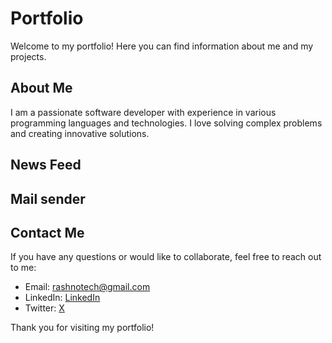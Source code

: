 # Portfolio

Welcome to my portfolio! Here you can find information about me and my projects.

## About Me

I am a passionate software developer with experience in various programming languages and technologies. I love solving complex problems and creating innovative solutions.

## News Feed

## Mail sender

## Contact Me

If you have any questions or would like to collaborate, feel free to reach out to me:

- Email: rashnotech@gmail.com
- LinkedIn: [LinkedIn](https://www.linkedin.com/in/abdulrashnotech)
- Twitter: [X](https://www.x.com/@rashnotech)

Thank you for visiting my portfolio!